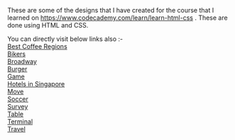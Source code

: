 These are some of the designs that I have created for the course that I learned on https://www.codecademy.com/learn/learn-html-css . These are done using HTML and CSS.

You can directly visit below links also :- <br />
<a href="https://www.dropbox.com/s/sb2sfm7msueq7yx/bestcoffeeregions.html?dl=0">Best Coffee Regions</a><br />
<a href="https://www.dropbox.com/s/poj1icuf3xos5ui/bikers.html?dl=0">Bikers</a><br />
<a href="https://www.dropbox.com/s/vtul9ghvxp1p6eb/broadway.html?dl=0">Broadway</a><br />
<a href="https://www.dropbox.com/s/z8nxem3bcyuq84c/burger.html?dl=0">Burger</a><br />
<a href="https://www.dropbox.com/s/quj7s5e3rx8e1gr/game.html?dl=0">Game</a><br />
<a href="https://www.dropbox.com/s/zs9gml4jms46m4x/hotelsinsingapore.html?dl=0">Hotels in Singapore</a><br />
<a href="https://www.dropbox.com/s/pjmfbfb85e87aul/move.html?dl=0">Move</a><br />
<a href="https://www.dropbox.com/s/70ayreokvm0rw1y/soccer.html?dl=0">Soccer</a><br />
<a href="https://www.dropbox.com/s/v8x4g1xkvx0zy5a/survey.html?dl=0">Survey</a><br />
<a href="https://www.dropbox.com/s/mwwl4e32nax53nn/table.html?dl=0">Table</a><br />
<a href="https://www.dropbox.com/s/dhz9kkndjp40bgg/terminal.html?dl=0">Terminal</a><br />
<a href="https://www.dropbox.com/s/blonxd49r5zg7zm/travel.html?dl=0">Travel</a><br />
